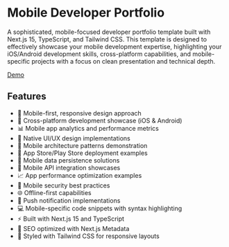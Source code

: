 # Mobile Developer Portfolio

A sophisticated, mobile-focused developer portfolio template built with Next.js 15, TypeScript, and Tailwind CSS. This template is designed to effectively showcase your mobile development expertise, highlighting your iOS/Android development skills, cross-platform capabilities, and mobile-specific projects with a focus on clean presentation and technical depth.

[Demo](https://www.devportfoliotemplates.com/portfolios/mobile-dev-portfolio)

## Features

- 📱 Mobile-first, responsive design approach
- 🔄 Cross-platform development showcase (iOS & Android)
- 📊 Mobile app analytics and performance metrics
- 🎨 Native UI/UX design implementations
- 🔧 Mobile architecture patterns demonstration
- 🚀 App Store/Play Store deployment examples
- 💾 Mobile data persistence solutions
- 🔌 Mobile API integration showcases
- 📈 App performance optimization examples
- 🔐 Mobile security best practices
- 🌐 Offline-first capabilities
- 🎯 Push notification implementations
- 💻 Mobile-specific code snippets with syntax highlighting
- ⚡ Built with Next.js 15 and TypeScript
- 🎯 SEO optimized with Next.js Metadata
- 💅 Styled with Tailwind CSS for responsive layouts
